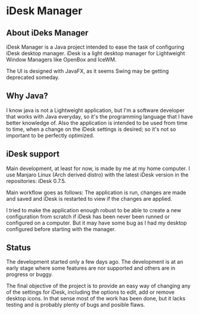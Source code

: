 # iDesk Manager
## About iDeks Manager
iDesk Manager is a Java project intended to ease the task of configuring iDesk desktop manager. iDesk is a light desktop manager for Lightweight Window Managers like OpenBox and IceWM.

The UI is designed with JavaFX, as it seems Swing may be getting deprecated someday.

## Why Java?
I know java is not a Lightweight application, but I'm a software developer that works with Java everyday, so it's the programming language that I have better knowledge of. Also the application is intended to be used from time to time, when a change on the iDesk settings is desired; so it's not so important to be perfectly optimized.

## iDesk support
Main development, at least for now, is made by me at my home computer. I use Manjaro Linux (Arch derived distro) with the latest iDesk version in the repositories: iDesk 0.7.5.

Main workflow goes as follows: The application is run, changes are made and saved and iDesk is restarted to view if the changes are applied.

I tried to make the application enough robust to be able to create a new configuration from scratch if iDesk has been never been runned or configured on a computer. But it may have some bug as I had my desktop configured before starting with the manager.

## Status
The development started only a few days ago. The development is at an early stage where some features are nor supported and others are in progress or buggy.

The final objective of the project is to provide an easy way of changing any of the settings for iDesk, including the options to edit, add or remove desktop icons. In that sense most of the work has been done, but it lacks testing and is probably plenty of bugs and posible flaws.
